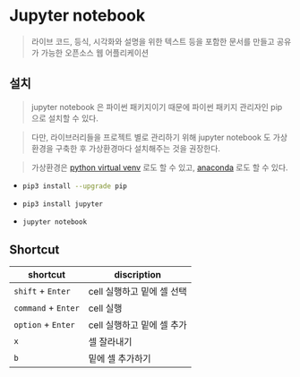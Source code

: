 # Jupyter notebook

> 라이브 코드, 등식, 시각화와 설명을 위한 텍스트 등을 포함한 문서를 만들고 공유가 가능한 오픈소스 웹 어플리케이션

## 설치

> jupyter notebook 은 파이썬 패키지이기 때문에 파이썬 패키지 관리자인 pip 으로 설치할 수 있다.

> 다만, 라이브러리들을 프로젝트 별로 관리하기 위해 jupyter notebook 도 가상환경을 구축한 후 가상환경마다 설치해주는 것을 권장한다.

> 가상환경은 [python virtual venv](python_virtual_environment.md) 로도 할 수 있고, [anaconda](../Data_Science/00_들어가기전에.md) 로도 할 수 있다.

- ```bash
  pip3 install --upgrade pip
  ```

- ```bash
  pip3 install jupyter
  ```

- ```bash
  jupyter notebook
  ```



## Shortcut

| shortcut            | discription                |
| ------------------- | -------------------------- |
| `shift` + `Enter`   | cell 실행하고 밑에 셀 선택 |
| `command` + `Enter` | cell 실행                  |
| `option` + `Enter`  | cell 실행하고 밑에 셀 추가 |
| `x`                 | 셀 잘라내기                |
| `b`                 | 밑에 셀 추가하기           |

